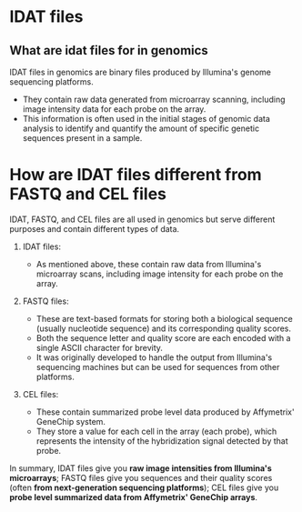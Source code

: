 # IDAT files

## What are idat files for in genomics

IDAT files in genomics are binary files produced by Illumina's genome sequencing platforms.

- They contain raw data generated from microarray scanning, including image intensity data for each probe on the array.
- This information is often used in the initial stages of genomic data analysis to identify and quantify the amount of
  specific genetic sequences present in a sample.

# How are IDAT files different from FASTQ and CEL files

IDAT, FASTQ, and CEL files are all used in genomics but serve different purposes and contain different types of data.

1. IDAT files:
    - As mentioned above, these contain raw data from Illumina's microarray scans, including image intensity for each
      probe on the array.

2. FASTQ files:
    - These are text-based formats for storing both a biological sequence (usually nucleotide sequence) and its
      corresponding quality scores.
    - Both the sequence letter and quality score are each encoded with a single ASCII character for brevity.
    - It was originally developed to handle the output from Illumina's sequencing machines but can be used for sequences
      from other platforms.

3. CEL files:
    - These contain summarized probe level data produced by Affymetrix' GeneChip system.
    - They store a value for each cell in the array (each probe), which represents the intensity of the hybridization
      signal detected by that probe.

In summary, IDAT files give you **raw image intensities from Illumina's microarrays**; FASTQ files give you sequences
and their quality scores (often **from next-generation sequencing platforms**); CEL files give you **probe level
summarized data from Affymetrix' GeneChip arrays**.

